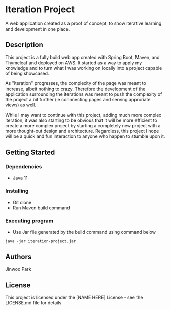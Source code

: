 # Iteration Project

A web application created as a proof of concept, to show iterative learning and development in one place.

## Description

This project is a fully build web app created with Spring Boot, Maven, and Thymeleaf and deployed on AWS. It started as a way to apply my knowledge and to 
turn what I was working on locally into a project capable of being showcased.

As "iteration" progresses, the complexity of the page was meant to increase, albeit nothing to crazy. Therefore the development of the application surrounding
the iterations was meant to push the complexity of the project a bit further (ie connnecting pages and serving approriate views) as well.

While I may want to continue with this project, adding much more complex iteration, it was also starting to be obvious that it will be more efficient to create a more
complex project by starting a completely new project with a more thought-out design and architecture. Regardless, this project I hope will be a quick and fun interaction to anyone who happen to stumble upon it.

## Getting Started

### Dependencies

* Java 11

### Installing

* Git clone
* Run Maven build command

### Executing program

* Use Jar file generated by the build command using command below
```
java -jar iteration-project.jar
```


## Authors

Jinwoo Park


## License

This project is licensed under the [NAME HERE] License - see the LICENSE.md file for details
